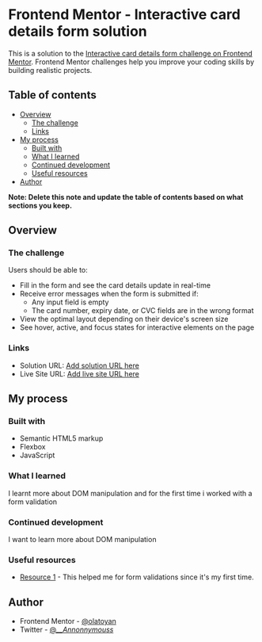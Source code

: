# Frontend Mentor - Interactive card details form solution

This is a solution to the [Interactive card details form challenge on Frontend Mentor](https://www.frontendmentor.io/challenges/interactive-card-details-form-XpS8cKZDWw). Frontend Mentor challenges help you improve your coding skills by building realistic projects.

## Table of contents

- [Overview](#overview)
  - [The challenge](#the-challenge)
  - [Links](#links)
- [My process](#my-process)
  - [Built with](#built-with)
  - [What I learned](#what-i-learned)
  - [Continued development](#continued-development)
  - [Useful resources](#useful-resources)
- [Author](#author)

**Note: Delete this note and update the table of contents based on what sections you keep.**

## Overview

### The challenge

Users should be able to:

- Fill in the form and see the card details update in real-time
- Receive error messages when the form is submitted if:
  - Any input field is empty
  - The card number, expiry date, or CVC fields are in the wrong format
- View the optimal layout depending on their device's screen size
- See hover, active, and focus states for interactive elements on the page

### Links

- Solution URL: [Add solution URL here](https://github.com/Olatoyan/interactive-card-details-form-main)
- Live Site URL: [Add live site URL here](https://fake-carddetails-testing-app.netlify.app)

## My process

### Built with

- Semantic HTML5 markup
- Flexbox
- JavaScript

### What I learned

I learnt more about DOM manipulation and for the first time i worked with a form validation

### Continued development

I want to learn more about DOM manipulation

### Useful resources

- [Resource 1](https://www.stackoverflow.com) - This helped me for form validations since it's my first time.

## Author

- Frontend Mentor - [@olatoyan](https://www.frontendmentor.io/profile/Olatoyan)
- Twitter - [@_\_\_Annonnymouss_](https://www.twitter.com/_Annonnymouss_)
